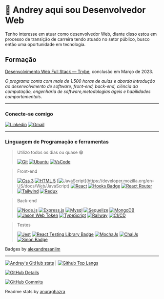 # 👋 Andrey aqui sou Desenvolvedor Web

Tenho interesse em atuar como desenvolvedor Web, diante disso estou em processo de transição de carreira tendo atuado no setor público, busco então uma oportunidade em tecnologia.

## Formação

[Desenvolvimento Web Full Stack — Trybe](https://www.betrybe.com/), conclusão em Março de 2023.

*O programa conta com mais de 1.500 horas de aulas e aborda introdução ao desenvolvimento de software, front-end, back-end, ciência da computação, engenharia de software,metodologias ágeis e habilidades comportamentais*.

---

### Conecte-se comigo

[![Linkedin](https://img.shields.io/badge/-LinkedIn-%230077B5?style=for-the-badge&logo=linkedin&logoColor=white)](https://www.linkedin.com/in/andreyrv/)
[![Gmail](https://img.shields.io/badge/Gmail-D14836?style=for-the-badge&logo=gmail&logoColor=white)](mailto:cortaesai@gmail.com "cortaesai@gmail.com")

---

### Linguagem de Programação e ferramentas
<!-- 
  # Modelo para imagem com link
  [![Foo]()]()
-->

> Utilizo todos os dias ou quase :grin:
>
> [![Git](https://img.shields.io/badge/GIT-E44C30?style=for-the-badge&logo=git&logoColor=white)](https://git-scm.com/)
> [![Ubuntu](https://img.shields.io/badge/Ubuntu-E95420?style=for-the-badge&logo=ubuntu&logoColor=white)](https://ubuntu.com/)
> [![VsCode](https://img.shields.io/badge/VSCode-0078D4?style=for-the-badge&logo=visual%20studio%20code&logoColor=white)](https://code.visualstudio.com/)

> Front-end
>
> [![Css 3](https://img.shields.io/badge/CSS3-1572B6?style=for-the-badge&logo=css3&logoColor=white)](https://developer.mozilla.org/en-US/docs/Web/CSS)
> [![HTML 5](https://img.shields.io/badge/HTML5-E34F26?style=for-the-badge&logo=html5&logoColor=white)](https://developer.mozilla.org/en-US/docs/Web/HTML)
> [![JavaScript](https://img.shields.io/badge/JavaScript-323330?style=for-the-badge&logo=javascript&logoColor=F7DF1E")](https://developer.mozilla.org/en-US/docs/Web/JavaScript)
> [![React](https://img.shields.io/badge/React-20232A?style=for-the-badge&logo=react&logoColor=61DAFB)](https://reactjs.org/)
> [![Hooks Badge](https://img.shields.io/badge/-Hooks-%2320232a.svg?style=for-the-badge&logo=React&logoColor=%2361DAFB)](https://reactjs.org/docs/hooks-intro.html)
> [![React Router](https://img.shields.io/badge/React_Router-CA4245?style=for-the-badge&logo=react-router&logoColor=white)](https://reactrouter.com/en/main)
> [![Tailwind](https://img.shields.io/badge/Tailwind_CSS-38B2AC?style=for-the-badge&logo=tailwind-css&logoColor=white)](https://tailwindcss.com/)
> [![Redux](https://img.shields.io/badge/Redux-593D88?style=for-the-badge&logo=redux&logoColor=white)](https://redux.js.org)

> Back-end
>
> [![Node.js](https://img.shields.io/badge/Node.js-339933?style=for-the-badge&logo=nodedotjs&logoColor=white)](https://nodejs.org)
> [![Express.js](https://img.shields.io/badge/Express.js-000000?style=for-the-badge&logo=express&logoColor=white)](https://expressjs.com)
> [![Mysql](https://img.shields.io/badge/MySQL-005C84?style=for-the-badge&logo=mysql&logoColor=white)](https://www.mysql.com/)
> [![Sequelize](https://img.shields.io/badge/Sequelize-52B0E7?style=for-the-badge&logo=Sequelize&logoColor=white)](https://sequelize.org/)
> [![MongoDB](https://img.shields.io/badge/MongoDB-4EA94B?style=for-the-badge&logo=mongodb&logoColor=white)](https://www.mongodb.com/)
> [![Jason Web Token](https://img.shields.io/badge/JWT-000000?style=for-the-badge&logo=JSON%20web%20tokens&logoColor=white)](https://jwt.io/)
> [![TypeScript](https://img.shields.io/badge/TypeScript-007ACC?style=for-the-badge&logo=typescript&logoColor=white)](https://www.typescriptlang.org/pt/)
> [![Railway](https://img.shields.io/badge/Railway-131415?style=for-the-badge&logo=railway&logoColor=white)](https://railway.app/)
> [![CI/CD](https://img.shields.io/badge/GitHub_Actions-2088FF?style=for-the-badge&logo=github-actions&logoColor=white)](https://docs.github.com/pt/actions)

> Testes
>
> [![Jest](https://img.shields.io/badge/Jest-C21325?style=for-the-badge&logo=jest&logoColor=white)](https://jestjs.io)
> [![React Testing Library Badge](https://img.shields.io/badge/-RTL-%2320232a.svg?style=for-the-badge&logo=react&logoColor=%2361DAFB)](https://testing-library.com/docs/react-testing-library/intro/)
> [![MochaJs](https://img.shields.io/badge/Mocha-8D6748?style=for-the-badge&logo=Mocha&logoColor=white)](https://mochajs.org)
> [![ChaiJs](https://img.shields.io/badge/chai-A30701?style=for-the-badge&logo=chai&logoColor=white)](https://www.chaijs.com/)
> [![Sinon Badge](https://img.shields.io/badge/sinon.js-323330?style=for-the-badge&logo=sinon)](https://sinonjs.org/)

Badges by [alexandresanlim](https://github.com/alexandresanlim/Badges4-README.md-Profile#-database- ":grin:")

---

[![Andrey's GitHub stats](https://github-readme-stats.vercel.app/api?username=Andreyrvs&layout=compact&theme=dracula&show_icons=true)](https://github.com/anuraghazra/github-readme-stats)
|
[![Github Top Langs](https://github-readme-stats.vercel.app/api/top-langs/?username=Andreyrvs&layout=compact&theme=dracula)](https://github.com/anuraghazra/github-readme-stats)

[![GitHub Details](http://github-profile-summary-cards.vercel.app/api/cards/profile-details?username=Andreyrvs&theme=github_dark)](https://github.com/vn7n24fzkq/github-profile-summary-cards)

[![GitHub Commits](http://github-profile-summary-cards.vercel.app/api/cards/productive-time?username=Andreyrvs&theme=github_dark&utcOffset=-3)](https://github.com/vn7n24fzkq/github-profile-summary-cards)

Readme stats by [anuraghazra](https://github.com/anuraghazra/github-readme-stats ":grin:")
